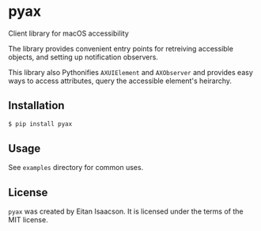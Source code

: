 # pyax

Client library for macOS accessibility

The library provides convenient entry points for retreiving accessible objects, and setting up notification observers.

This library also Pythonifies `AXUIElement` and `AXObserver` and provides easy ways to access attributes, query the accessible element's heirarchy.

## Installation

```bash
$ pip install pyax
```

## Usage

See `examples` directory for common uses.

## License

`pyax` was created by Eitan Isaacson. It is licensed under the terms of the MIT license.
